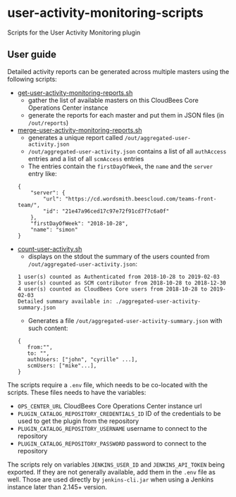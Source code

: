 # user-activity-monitoring-scripts
Scripts for the User Activity Monitoring plugin

## User guide
Detailed activity reports can be generated across multiple masters using the following scripts:

* [get-user-activity-monitoring-reports.sh](./get-user-activity-monitoring-reports.sh)
    * gather the list of available masters on this CloudBees Core Operations Center instance
    * generate the reports for each master and put them in JSON files (in `/out/reports`)
* [merge-user-activity-monitoring-reports.sh](./merge-user-activity-monitoring-reports.sh)
    * generates a unique report called `/out/aggregated-user-activity.json`
    * `/out/aggregated-user-activity.json` contains a list of all `authAccess` entries and a list of all `scmAccess` entries
    * The entries contain the `firstDayOfWeek`, the `name` and the `server` entry like:
    ```
    {
        "server": {
            "url": "https://cd.wordsmith.beescloud.com/teams-front-team/",
            "id": "21e47a96ced17c97e72f91cd7f7c6a0f"
        },
        "firstDayOfWeek": "2018-10-28",
        "name": "simon"
    }
    ```
* [count-user-activity.sh](./count-user-activity.sh)
    * displays on the stdout the summary of the users counted from `/out/aggregated-user-activity.json`:
    ```
    1 user(s) counted as Authenticated from 2018-10-28 to 2019-02-03
    3 user(s) counted as SCM contributor from 2018-10-28 to 2018-12-30
    4 user(s) counted as CloudBees Core users from 2018-10-28 to 2019-02-03
    Detailed summary available in: ./aggregated-user-activity-summary.json
    ```
    * Generates a file `/out/aggregated-user-activity-summary.json` with such content:
    ```
    {
       from:"",
       to: "",
       authUsers: ["john", "cyrille" ...],
       scmUsers: ["mike"...],
    }    
    ```

The scripts require a `.env` file, which needs to be co-located with the scripts.
These files needs to have the variables:

* `OPS_CENTER_URL` CloudBees Core Operations Center instance url
* `PLUGIN_CATALOG_REPOSITORY_CREDENTIALS_ID` ID of the credentials to be used to get the plugin from the repository
* `PLUGIN_CATALOG_REPOSITORY_USERNAME` username to connect to the repository
* `PLUGIN_CATALOG_REPOSITORY_PASSWORD` password to connect to the repository

The scripts rely on variables `JENKINS_USER_ID` and `JENKINS_API_TOKEN` being exported. 
If they are not generally available, add them in the `.env` file as well.
Those are used directly by `jenkins-cli.jar` when using a Jenkins instance later than 2.145+ version.
